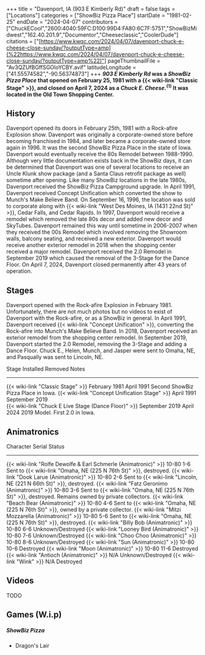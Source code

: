 +++
title = "Davenport, IA (903 E Kimberly Rd)"
draft = false
tags = ["Locations"]
categories = ["ShowBiz Pizza Place"]
startDate = "1981-02-25"
endDate = "2024-04-07"
contributors = ["ChuckECool","2600:4040:59FC:D100:99D4:FA80:6C7F:5751","ShowBizMidwest","162.40.201.9","Documentor","Cheeseclassic","CoolerDude"]
citations = ["[https://www.kwqc.com/2024/04/07/davenport-chuck-e-cheese-close-sunday/?outputType=amp](%22https://www.kwqc.com/2024/04/07/davenport-chuck-e-cheese-close-sunday/?outputType=amp%22)"]
pageThumbnailFile = "Av3QZUfBGffSGOloYCBY.avif"
latitudeLongitude = ["41.55574582","-90.56374873"]
+++
***903 E Kimberly Rd* was a *ShowBiz Pizza Place* that opened on February 25, 1981 with a {{< wiki-link "Classic Stage" >}}, and closed on April 7, 2024 as a *Chuck E. Cheese*.<sup>(1)</sup> It was located in the Old Town Shopping Center.**

## History

Davenport opened its doors in February 25th, 1981 with a Rock-afire Explosion show. Davenport was originally a corporate-owned store before becoming franchised in 1984, and later became a corporate-owned store again in 1996. It was the second ShowBiz Pizza Place in the state of Iowa. Davenport would eventually receive the 80s Remodel between 1988-1990. Although very little documentation exists back in the ShowBiz days, it can be determined that Davenport was one of several locations to receive an Uncle Klunk show package (and a Santa Claus retrofit package as well) sometime after opening. Like many ShowBiz locations in the late 1980s, Davenport received the ShowBiz Pizza Campground upgrade.
In April 1991, Davenport received Concept Unification which converted the show to Munch's Make Believe Band. On September 16, 1996, the location was sold to corporate along with {{< wiki-link "West Des Moines, IA (1431 22nd St)" >}}, Cedar Falls, and Cedar Rapids. In 1997, Davenport would receive a remodel which removed the late 80s decor and added new decor and SkyTubes. Davenport remained this way until sometime in 2006-2007 when they received the 00s Remodel which involved removing the Showroom walls, balcony seating, and received a new exterior. Davenport would receive another exterior remodel in 2018 when the shopping center received a major remodel. Davenport received the 2.0 Remodel in September 2019 which caused the removal of the 3-Stage for the Dance Floor.
On April 7, 2024, Davenport closed permanently after 43 years of operation.

## Stages

Davenport opened with the Rock-afire Explosion in February 1981. Unfortunately, there are not much photos but no videos to exist of Davenport with the Rock-afire, or as a ShowBiz in general.
In April 1991, Davenport received {{< wiki-link "Concept Unification" >}}, converting the Rock-afire into Munch's Make Believe Band.
In 2018, Davenport received an exterior remodel from the shopping center remodel.
In September 2019, Davenport started the 2.0 Remodel, removing the 3-Stage and adding a Dance Floor. Chuck E., Helen, Munch, and Jasper were sent to Omaha, NE, and Pasqually was sent to Lincoln, NE.

  Stage                                                      Installed        Removed          Notes
  ---------------------------------------------------------- ---------------- ---------------- -------------------------------------
  {{< wiki-link "Classic Stage" >}}                      February 1981    April 1991       Second ShowBiz Pizza Place in Iowa.
  {{< wiki-link "Concept Unification Stage" >}}          April 1991       September 2019   
  {{< wiki-link "Chuck E Live Stage (Dance Floor)" >}}   September 2019   April 2024       2019 Model. First 2.0 in Iowa.

## Animatronics

  Character                                                             Serial       Status
  --------------------------------------------------------------------- ------------ ------------------------------------------------------------------------------------------------------------
  {{< wiki-link "Rolfe Dewolfe & Earl Schmerle (Animatronic)" >}}   10-80 1-6    Sent to {{< wiki-link "Omaha, NE (225 N 76th St)" >}}, destroyed.
  {{< wiki-link "Dook Larue (Animatronic)" >}}                      10-80 2-6    Sent to {{< wiki-link "Lincoln, NE (221 N 66th St)" >}}, destroyed.
  {{< wiki-link "Fatz Geronimo (Animatronic)" >}}                   10-80 3-6    Sent to {{< wiki-link "Omaha, NE (225 N 76th St)" >}}, destroyed. Remains owned by private collectors.
  {{< wiki-link "Beach Bear (Animatronic)" >}}                      10-80 4-6    Sent to {{< wiki-link "Omaha, NE (225 N 76th St)" >}}, owned by a private collector.
  {{< wiki-link "Mitzi Mozzarella (Animatronic)" >}}                10-80 5-6    Sent to {{< wiki-link "Omaha, NE (225 N 76th St)" >}}, destroyed.
  {{< wiki-link "Billy Bob (Animatronic)" >}}                       10-80 6-6    Unknown/Destroyed
  {{< wiki-link "Looney Bird (Animatronic)" >}}                     10-80 7-6    Unknown/Destroyed
  {{< wiki-link "Choo Choo (Animatronic)" >}}                       10-80 8-6    Unknown/Destroyed
  {{< wiki-link "Sun (Animatronic)" >}}                             10-80 10-6   Destroyed
  {{< wiki-link "Moon (Animatronic)" >}}                            10-80 11-6   Destroyed
  {{< wiki-link "Antioch (Animatronic)" >}}                         N/A          Unknown/Destroyed
  {{< wiki-link "Wink" >}}                                          N/A          Destroyed

## Videos

TODO

## Games (W.i.p)

##### ShowBiz Pizza

- Dragon's Lair
